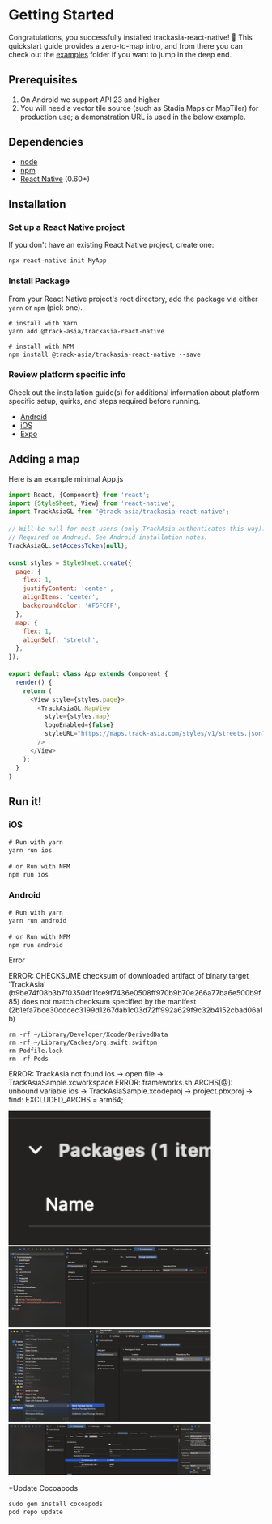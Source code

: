 # Getting Started

Congratulations, you successfully installed trackasia-react-native! 🎉
This quickstart guide provides a zero-to-map intro, and from there you can check out the
[examples](/example) folder if you want to jump in the deep end.

## Prerequisites

1. On Android we support API 23 and higher
2. You will need a vector tile source (such as Stadia Maps or MapTiler) for production use; a demonstration URL is used in the below example.

## Dependencies

- [node](https://nodejs.org)
- [npm](https://www.npmjs.com/)
- [React Native](https://facebook.github.io/react-native/) (0.60+)

## Installation

### Set up a React Native project

If you don't have an existing React Native project, create one:

```shell
npx react-native init MyApp
```

### Install Package

From your React Native project's root directory, add the package via
either `yarn` or `npm` (pick one).

```shell
# install with Yarn
yarn add @track-asia/trackasia-react-native

```

```shell
# install with NPM
npm install @track-asia/trackasia-react-native --save
```

### Review platform specific info

Check out the installation guide(s) for additional information about platform-specific setup, quirks,
and steps required before running.

- [Android](/android/install.md)
- [iOS](/ios/install.md)
- [Expo](/plugin/install.md)

## Adding a map

Here is an example minimal App.js

```js
import React, {Component} from 'react';
import {StyleSheet, View} from 'react-native';
import TrackAsiaGL from '@track-asia/trackasia-react-native';

// Will be null for most users (only TrackAsia authenticates this way).
// Required on Android. See Android installation notes.
TrackAsiaGL.setAccessToken(null);

const styles = StyleSheet.create({
  page: {
    flex: 1,
    justifyContent: 'center',
    alignItems: 'center',
    backgroundColor: '#F5FCFF',
  },
  map: {
    flex: 1,
    alignSelf: 'stretch',
  },
});

export default class App extends Component {
  render() {
    return (
      <View style={styles.page}>
        <TrackAsiaGL.MapView
          style={styles.map}
          logoEnabled={false}
          styleURL="https://maps.track-asia.com/styles/v1/streets.json?key=public_key"
        />
      </View>
    );
  }
}
```

## Run it!

### iOS

```shell
# Run with yarn
yarn run ios

# or Run with NPM
npm run ios
```

### Android

```shell
# Run with yarn
yarn run android

# or Run with NPM
npm run android
```

Error 

ERROR: CHECKSUME 
checksum of downloaded artifact of binary target 'TrackAsia' (b9be74f08b3b7f0350df1fce9f7436e0508ff970b9b70e266a77ba6e500b9f85) does not match checksum specified by the manifest (2b1efa7bce30cdcec3199d1267dab1c03d72ff992a629f9c32b4152cbad06a1b)

```shell 
rm -rf ~/Library/Developer/Xcode/DerivedData
rm -rf ~/Library/Caches/org.swift.swiftpm 
rm Podfile.lock
rm -rf Pods
```
ERROR: TrackAsia not found
ios -> open file -> TrackAsiaSample.xcworkspace
ERROR: frameworks.sh ARCHS[@]: unbound variable
ios -> TrackAsiaSample.xcodeproj -> project.pbxproj -> find: EXCLUDED_ARCHS = arm64; 

<a href="">
  <img src="readme_assets/xcode-package-1.png" width="400"/>
</a>

<a href="">
  <img src="readme_assets/xcode-package-2.png" width="400"/>
</a>

<a href="">
  <img src="readme_assets/xcode-package-3.png" width="400"/>
</a>

<a href="">
  <img src="readme_assets/xcode-package-4.png" width="400"/>
</a>

*Update Cocoapods
```shell 
sudo gem install cocoapods
pod repo update
```





